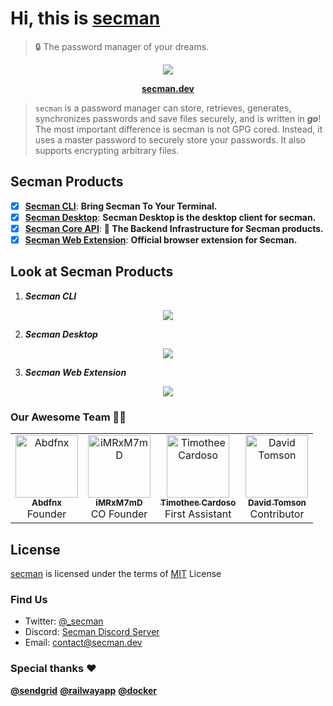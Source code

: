 # Hi, this is [secman](https://secman.dev)

> 🔒 The password manager of your dreams.

<p align="center">
  <img src="https://assets.secman.dev/apps/desktop/tree.svg" />
</p>

<p align="center">
  <a href="https://secman.dev"><strong>secman.dev</strong></a>
</p>

> `secman` is a password manager can store, retrieves, generates, synchronizes passwords and save files securely, and is written in _**go**_! The most important difference is secman is not GPG cored. Instead, it uses a master password to securely store your passwords. It also supports encrypting arbitrary files.

## Secman Products

- [x] [**Secman CLI**](https://github.com/scmn-dev/secman): **Bring Secman To Your Terminal.**
- [x] [**Secman Desktop**](https://github.com/scmn-dev/desktop): **Secman Desktop is the desktop client for secman.**
- [x] [**Secman Core API**](https://secman.dev/docs/api): **📡 The Backend Infrastructure for Secman products.**
- [x] [**Secman Web Extension**](https://secman.dev/extension): **Official browser extension for Secman.**

## Look at Secman Products

1. _**Secman CLI**_
<p align="center">
  <a href="https://cli.secman.dev" target="_blank">
   <img src="https://assets.secman.dev/assets/Secman.svg" />
  </a>
</p>

2. _**Secman Desktop**_

<p align="center">
  <a href="https://d.secman.dev" target="_blank">
   <img src="https://assets.secman.dev/assets/Secman-Desktop.png" />
  </a>
</p>

3. _**Secman Web Extension**_

<p align="center">
  <a href="https://secman.dev/extension" target="_blank">
   <img src="https://assets.secman.dev/assets/Secman-Ext.png" />
  </a>
</p>

### Our Awesome Team 👨‍💻

<table>
  <tr>
    <td align="center">
      <a href="https://github.com/abdfnx"
        ><img
          src="https://github.com/abdfnx.png"
          width="100px;"
          alt="Abdfnx"
        /><br /><sub><b>Abdfnx</b></sub></a
      ><br />Founder
    </td>
    <td align="center">
      <a href="https://github.com/iMRxM7mD"
        ><img
          src="https://github.com/iMRxM7mD.png"
          width="100px;"
          alt="iMRxM7mD"
        /><br /><sub><b>iMRxM7mD</b></sub></a
      ><br />CO Founder
    </td>
    <td align="center">
      <a href="https://github.com/timothee-cardoso"
        ><img
          src="https://github.com/timothee-cardoso.png"
          width="100px;"
          alt="Timothee Cardoso"
        /><br /><sub><b>Timothee Cardoso</b></sub></a
      ><br />First Assistant
    </td>
    <td align="center">
      <a href="https://github.com/david-tomson"
        ><img
          src="https://github.com/david-tomson.png"
          width="100px;"
          alt="David Tomson"
        /><br /><sub><b>David Tomson</b></sub></a
      ><br />Contributor
    </td>
  </tr>
</table>

## License

[secman][smurl] is licensed under the terms of [MIT][miturl] License

### Find Us

- Twitter: [@_secman](https://twitter.com/_secman)
- Discord: [Secman Discord Server](https://discord.gg/YQpgQ3cYHb)
- Email: contact@secman.dev

### Special thanks ❤

[**@sendgrid**](https://sendgrid.com)
[**@railwayapp**](https://railway.app)
[**@docker**](https://docker.com)

[smurl]: https://secman.dev
[miturl]: https://github.com/scmn-dev/secman/blob/main/LICENSE
